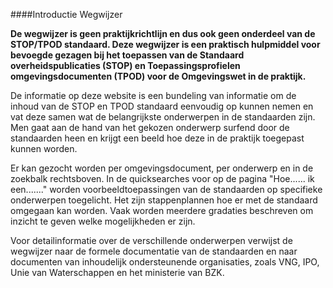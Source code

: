 ####Introductie Wegwijzer

**De wegwijzer is geen praktijkrichtlijn en dus ook geen onderdeel van de STOP/TPOD standaard. Deze wegwijzer 
is een praktisch hulpmiddel voor bevoegde gezagen bij het toepassen van de Standaard overheidspublicaties (STOP) 
en Toepassingsprofielen omgevingsdocumenten (TPOD) voor de Omgevingswet in de praktijk.**

De informatie op deze website is een bundeling van informatie om de inhoud van de STOP en TPOD standaard 
eenvoudig op kunnen nemen en vat deze samen wat de belangrijkste onderwerpen in de standaarden zijn. Men gaat aan 
de hand van het gekozen onderwerp surfend door de standaarden heen en krijgt een beeld hoe deze in de praktijk 
toegepast kunnen worden. 

Er kan gezocht worden per omgevingsdocument, per onderwerp en in de zoekbalk rechtsboven.
In de quicksearches voor op de pagina "Hoe...... ik een......." worden voorbeeldtoepassingen van de standaarden
op specifieke onderwerpen toegelicht. Het zijn stappenplannen hoe er met de standaard
omgegaan kan worden. Vaak worden meerdere gradaties beschreven om inzicht te geven welke mogelijkheden er zijn.

Voor detailinformatie over de verschillende onderwerpen verwijst de wegwijzer naar de formele documentatie 
van de standaarden en naar documenten van inhoudelijk ondersteunende organisaties, zoals VNG, IPO, Unie van 
Waterschappen en het ministerie van BZK.

